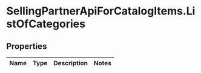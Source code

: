 # SellingPartnerApiForCatalogItems.ListOfCategories

## Properties
Name | Type | Description | Notes
------------ | ------------- | ------------- | -------------


